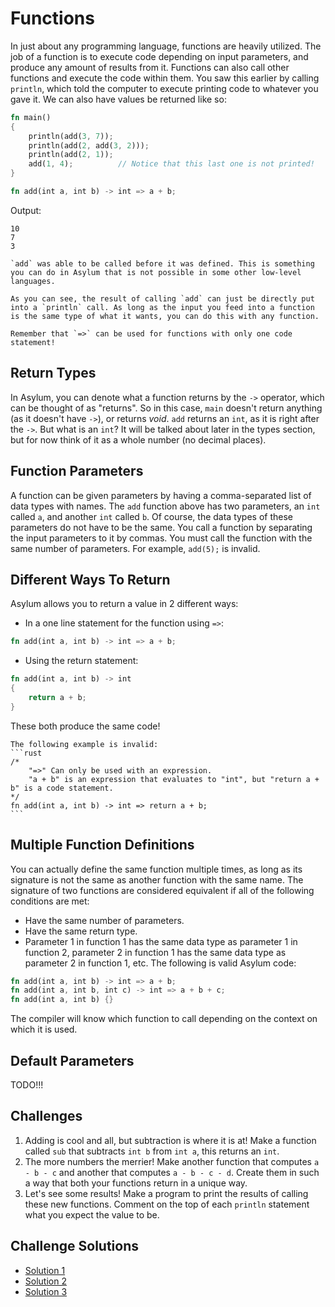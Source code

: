 # Functions
In just about any programming language, functions are heavily utilized. The job of a function is to execute code depending on input parameters, and produce any amount of results from it. Functions can also call other functions and execute the code within them. You saw this earlier by calling `println`, which told the computer to execute printing code to whatever you gave it. We can also have values be returned like so:

```rust
fn main()
{
    println(add(3, 7));
    println(add(2, add(3, 2)));
    println(add(2, 1));
    add(1, 4);          // Notice that this last one is not printed!
}

fn add(int a, int b) -> int => a + b;
```
Output:
```
10
7
3
```
```{note}
`add` was able to be called before it was defined. This is something you can do in Asylum that is not possible in some other low-level languages.
```
```{note}
As you can see, the result of calling `add` can just be directly put into a `println` call. As long as the input you feed into a function is the same type of what it wants, you can do this with any function.
```
```{note}
Remember that `=>` can be used for functions with only one code statement!
```

## Return Types
In Asylum, you can denote what a function returns by the `->` operator, which can be thought of as "returns". So in this case, `main` doesn't return anything (as it doesn't have `->`), or returns *void*. `add` returns an `int`, as it is right after the `->`. But what is an `int`? It will be talked about later in the types section, but for now think of it as a whole number (no decimal places).

## Function Parameters
A function can be given parameters by having a comma-separated list of data types with names. The `add` function above has two parameters, an `int` called `a`, and another `int` called `b`. Of course, the data types of these parameters do not have to be the same. You call a function by separating the input parameters to it by commas. You must call the function with the same number of parameters. For example, `add(5);` is invalid.

## Different Ways To Return
Asylum allows you to return a value in 2 different ways:
* In a one line statement for the function using `=>`:
```rust
fn add(int a, int b) -> int => a + b;
```
* Using the return statement:
```rust
fn add(int a, int b) -> int
{
    return a + b;
}
```
These both produce the same code!
````{warning}
The following example is invalid:
```rust
/*  
    "=>" Can only be used with an expression.
    "a + b" is an expression that evaluates to "int", but "return a + b" is a code statement.
*/
fn add(int a, int b) -> int => return a + b;
```
````

## Multiple Function Definitions
You can actually define the same function multiple times, as long as its signature is not the same as another function with the same name. The signature of two functions are considered equivalent if all of the following conditions are met:
* Have the same number of parameters.
* Have the same return type.
* Parameter 1 in function 1 has the same data type as parameter 1 in function 2, parameter 2 in function 1 has the same data type as parameter 2 in function 1, etc.
The following is valid Asylum code:
```rust
fn add(int a, int b) -> int => a + b;
fn add(int a, int b, int c) -> int => a + b + c;
fn add(int a, int b) {}
```
The compiler will know which function to call depending on the context on which it is used.

## Default Parameters
TODO!!!

## Challenges
1. Adding is cool and all, but subtraction is where it is at! Make a function called `sub` that subtracts `int b` from `int a`, this returns an `int`.
2. The more numbers the merrier! Make another function that computes `a - b - c` and another that computes `a - b - c - d`. Create them in such a way that both your functions return in a unique way.
3. Let's see some results! Make a program to print the results of calling these new functions. Comment on the top of each `println` statement what you expect the value to be.

## Challenge Solutions
* [Solution 1](solutions/functions1.md)
* [Solution 2](solutions/functions2.md)
* [Solution 3](solutions/functions3.md)